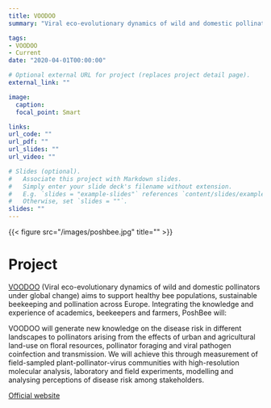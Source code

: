 ```yaml
---
title: VOODOO
summary: "Viral eco-evolutionary dynamics of wild and domestic pollinators under global change"

tags: 
- VOODOO
- Current
date: "2020-04-01T00:00:00"

# Optional external URL for project (replaces project detail page).
external_link: ""

image:
  caption:
  focal_point: Smart

links:
url_code: ""
url_pdf: ""
url_slides: ""
url_video: ""

# Slides (optional).
#   Associate this project with Markdown slides.
#   Simply enter your slide deck's filename without extension.
#   E.g. `slides = "example-slides"` references `content/slides/example-slides.md`.
#   Otherwise, set `slides = ""`.
slides: ""
---
```


{{< figure src="/images/poshbee.jpg" title="" >}}

# Project  

[VOODOO](https://voodoo-project.eu/) (Viral eco-evolutionary dynamics of wild and domestic pollinators under global change) aims to support healthy bee populations, sustainable beekeeping and pollination across Europe. Integrating the knowledge and experience of academics, beekeepers and farmers, PoshBee will:

VOODOO will generate new knowledge on the disease risk in different landscapes to pollinators arising from the effects of urban and agricultural land-use on floral resources, pollinator foraging and viral pathogen coinfection and transmission. We will achieve this through measurement of field-sampled plant-pollinator-virus communities with high-resolution molecular analysis, laboratory and field experiments, modelling and analysing perceptions of disease risk among stakeholders.

[Official website](http://www.http://poshbee.eu/)
